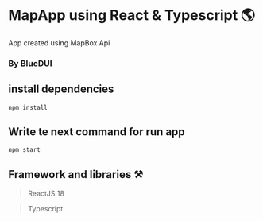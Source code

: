 # MapApp using React & Typescript 🌎

App created using MapBox Api

### By BlueDUI

## install dependencies

`npm install`

## Write te next command for run app

`npm start`

## Framework and libraries ⚒

> ReactJS 18

> Typescript
